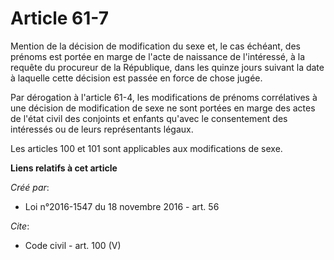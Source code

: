 # Article 61-7

Mention de la décision de modification du sexe et, le cas échéant, des prénoms est portée en marge de l'acte de naissance de
l'intéressé, à la requête du procureur de la République, dans les quinze jours suivant la date à laquelle cette décision est
passée en force de chose jugée. 

Par dérogation à l'article 61-4, les modifications de prénoms corrélatives à une décision de modification de sexe ne sont
portées en marge des actes de l'état civil des conjoints et enfants qu'avec le consentement des intéressés ou de leurs
représentants légaux. 

Les articles 100 et 101 sont applicables aux modifications de sexe.

**Liens relatifs à cet article**

_Créé par_:

  - Loi n°2016-1547 du 18 novembre 2016 - art. 56

_Cite_:

  - Code civil - art. 100 (V)
